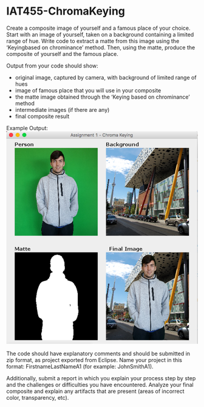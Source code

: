 # IAT455-ChromaKeying

Create a composite image of yourself and a famous place of your choice. Start with an image of yourself, taken on a background containing a limited range of hue. Write code to extract a matte from this image using the ‘Keyingbased on chrominance’ method. Then, using the matte, produce the composite of yourself and the famous place.

Output from your code should show:
* original image, captured by camera, with background of limited range of hues
* image of famous place that you will use in your composite
* the matte image obtained through the ‘Keying based on chrominance’ method
* intermediate images (if there are any)
* final composite result

Example Output:
![Rendered Code Example](exampleCompile.png)

The code should have explanatory comments and should be submitted in zip format, as project
exported from Eclipse. Name your project in this format: FirstnameLastNameA1 (for example:
JohnSmithA1).

Additionally, submit a report in which you explain your process step by step and the challenges or
difficulties you have encountered. Analyze your final composite and explain any artifacts that are
present (areas of incorrect color, transparency, etc).
